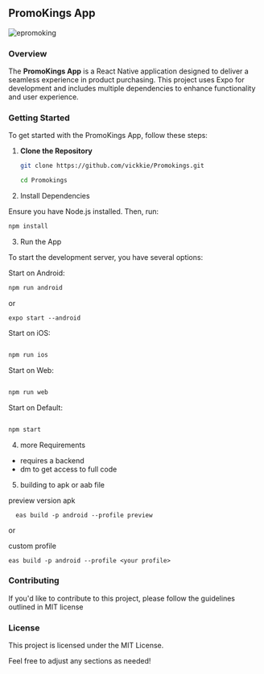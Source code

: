## PromoKings App

![epromoking](https://github.com/user-attachments/assets/bf9b6685-4d2d-45c6-9daa-c22613c8c148)

### Overview

The **PromoKings App** is a React Native application designed to deliver a seamless experience in product purchasing. This project uses Expo for development and includes multiple dependencies to enhance functionality and user experience.

### Getting Started

To get started with the PromoKings App, follow these steps:

1. **Clone the Repository**

   ```bash
   git clone https://github.com/vickkie/Promokings.git

   cd Promokings
   ```

2. Install Dependencies

Ensure you have Node.js installed. Then, run:

```bash
npm install

```

3. Run the App

To start the development server, you have several options:

Start on Android:

```bash
npm run android

```

or

```
expo start --android

```

Start on iOS:

```bash

npm run ios

```

Start on Web:

```bash

npm run web
```

Start on Default:

```bash

npm start


```

4. more Requirements

- requires a backend
- dm to get access to full code

5. building to apk or aab file

preview version apk

```
  eas build -p android --profile preview

```

or

custom profile

```
eas build -p android --profile <your profile>

```

### Contributing

If you'd like to contribute to this project, please follow the guidelines outlined in MIT license

### License

This project is licensed under the MIT License.

Feel free to adjust any sections as needed!

